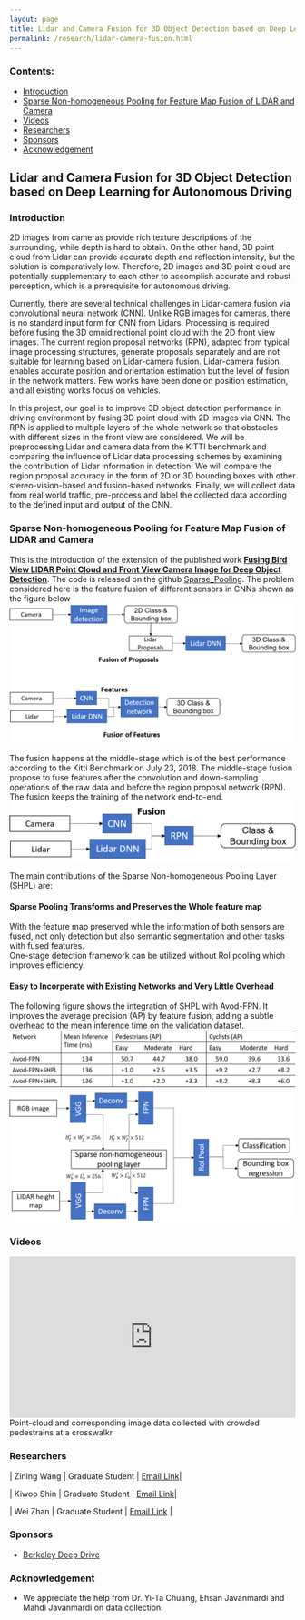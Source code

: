 ```yaml
---
layout: page
title: Lidar and Camera Fusion for 3D Object Detection based on Deep Learning
permalink: /research/lidar-camera-fusion.html
---
```


### Contents:

- [Introduction](#id1)
- [Sparse Non-homogeneous Pooling for Feature Map Fusion of LIDAR and Camera](#id2)
- [Videos](#id3)
- [Researchers](#id4)
- [Sponsors](#id5)
- [Acknowledgement](#id6)

## Lidar and Camera Fusion for 3D Object Detection based on Deep Learning for Autonomous Driving

<!-- Add your own introduction here -->

### <a name="id1"></a>Introduction

2D images from cameras provide rich texture descriptions of the surrounding, while depth is hard to obtain. On the other hand, 3D point cloud from Lidar can provide accurate depth and reflection intensity, but the solution is comparatively low. Therefore, 2D images and 3D point cloud are potentially supplementary to each other to accomplish accurate and robust perception, which is a prerequisite for autonomous driving.

Currently, there are several technical challenges in Lidar-camera fusion via convolutional neural network (CNN). Unlike RGB images for cameras, there is no standard input form for CNN from Lidars. Processing is required before fusing the 3D omnidirectional point cloud with the 2D front view images. The current region proposal networks (RPN), adapted from typical image processing structures, generate proposals separately and are not suitable for learning based on Lidar-camera fusion. Lidar-camera fusion enables accurate position and orientation estimation but the level of fusion in the network matters. Few works have been done on position estimation, and all existing works focus on vehicles.

In this project, our goal is to improve 3D object detection performance in driving environment by fusing 3D point cloud with 2D images via CNN. The RPN is applied to multiple layers of the whole network so that obstacles with different sizes in the front view are considered. We will be preprocessing Lidar and camera data from the KITTI benchmark and comparing the influence of Lidar data processing schemes by examining the contribution of Lidar information in detection. We will compare the region proposal accuracy in the form of 2D or 3D bounding boxes with other stereo-vision-based and fusion-based networks. Finally, we will collect data from real world traffic, pre-process and label the collected data according to the defined input and output of the CNN.

### <a name="id2"></a>Sparse Non-homogeneous Pooling for Feature Map Fusion of LIDAR and Camera
This is the introduction of the extension of the published work [**Fusing Bird View LIDAR Point Cloud and Front View Camera Image for Deep Object Detection**](https://arxiv.org/abs/1711.06703). The code is released on the github [Sparse_Pooling](https://github.com/ZiningWang/Sparse_Pooling). The problem considered here is the feature fusion of different sensors in CNNs shown as the figure below
![Feature Fusion Network v.s. Proposal Fusion Network](figures/Feature_and_Proposal_Fusion.png)

The fusion happens at the middle-stage which is of the best performance according to the Kitti Benchmark on July 23, 2018. The middle-stage fusion propose to fuse features after the convolution and down-sampling operations of the raw data and before the region proposal network (RPN). The fusion keeps the training of the network end-to-end.
![Different stages of fusion](figures/middle-stage-fusion.png)

The main contributions of the Sparse Non-homogeneous Pooling Layer (SHPL) are:
#### Sparse Pooling Transforms and Preserves the Whole feature map
With the feature map preserved while the information of both sensors are fused, not only detection but also semantic segmentation and other tasks with fused features.  
One-stage detection framework can be utilized without RoI pooling which improves efficiency.  


#### Easy to Incorperate with Existing Networks and Very Little Overhead
The following figure shows the integration of SHPL with Avod-FPN. It improves the average precision (AP) by feature fusion, adding a subtle overhead to the mean inference time on the validation dataset.
![Avod-FPN-SHPL table](figures/avod-fpn-SHPL-table.png)
![Avod-FPN-SHPL structure](figures/avod-fpn-with-SHPL.png)

### <a name="id3"></a>Videos

<div style="position: relative; width: 100%; height: 0; padding-bottom: 56.3%;">
<iframe style = "position: absolute; width: 100%; height: 100%; left: 0; top: 0;"
  src="https://youtube.com/embed/MMhQFThzHA4?rel=0" frameborder="0" controls="controls" preload="auto" allowfullscreen></iframe>
</div>

<div class="image-caption">Point-cloud and corresponding image data collected with crowded pedestrains at a crosswalkr</div>



### <a name="id3"></a>Researchers

| Zining Wang | Graduate Student | [Email Link](mailto:wangzining@berkeley.edu)|

| Kiwoo Shin | Graduate Student | [Email Link](mailto:kiwoo.shin@berkeley.edu)|

| Wei Zhan | Graduate Student | [Email Link](mailto:wzhan@berkeley.edu) | 



### <a name="id4"></a>Sponsors

* [Berkeley Deep Drive](http://bdd.berkeley.edu)



### <a name="id5"></a>Acknowledgement

- We appreciate the help from Dr. Yi-Ta Chuang, Ehsan Javanmardi and Mahdi Javanmardi on data collection.